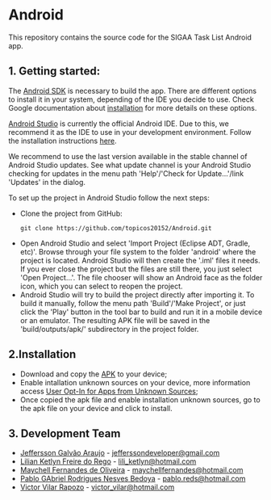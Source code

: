 # Android
This repository contains the source code for the SIGAA Task List Android app.

## 1. Getting started:
The [Android SDK][1] is necessary to build the app. There are different options to install it in your system, depending of the IDE you decide to use. Check Google documentation about [installation][2] for more details on these options.

[Android Studio][3] is currently the official Android IDE. Due to this, we recommend it as the IDE to use in your development environment. Follow the installation instructions [here][4].

We recommend to use the last version available in the stable channel of Android Studio updates. See what update channel is your Android Studio checking for updates in the menu path 'Help'/'Check for Update...'/link 'Updates' in the dialog.

To set up the project in Android Studio follow the next steps:

* Clone the project from GitHub: 
   ```
   git clone https://github.com/topicos20152/Android.git
   ```
* Open Android Studio and select 'Import Project (Eclipse ADT, Gradle, etc)'. Browse through your file system to the folder 'android' where the project is located. Android Studio will then create the '.iml' files it needs. If you ever close the project but the files are still there, you just select 'Open Project...'. The file chooser will show an Android face as the folder icon, which you can select to reopen the project.
* Android Studio will try to build the project directly after importing it. To build it manually, follow the menu path 'Build'/'Make Project', or just click the 'Play' button in the tool bar to build and run it in a mobile device or an emulator. The resulting APK file will be saved in the 'build/outputs/apk/' subdirectory in the project folder.

[1]: https://developer.android.com/sdk/index.html
[2]: https://developer.android.com/sdk/installing/index.html?pkg=tools
[3]: https://developer.android.com/tools/studio/index.html
[4]: https://developer.android.com/sdk/installing/index.html?pkg=studio

## 2.Installation

* Download and copy the [APK](https://github.com/topicos20152/Android/blob/master/TopicosApp.apk?raw=true) to your device;
* Enable intallation unknown sources on your device, more information access [User Opt-In for Apps from Unknown Sources](http://developer.android.com/distribute/tools/open-distribution.html);
* Once copied the apk file and enable installation unknown sources, go to the apk file on your device and click to install.

## 3. Development Team
   * [Jeffersson Galvão Araujo](https://github.com/jefferssongalvao) - jefferssondeveloper@gmail.com
   * [Lilian Ketlyn Freire do Rego](https://github.com/lilianrg) - lili_ketlyn@hotmail.com
   * [Maychell Fernandes de Oliveira](https://github.com/Maychell) - maychellfernandes@hotmail.com
   * [Pablo GAbriel Rodrigues Nesves Bedoya](https://github.com/pablobedoya) - pablo.reds@hotmail.com
   * [Victor Vilar Rapozo](https://github.com/victorvilar) - victor_vilar@hotmail.com
